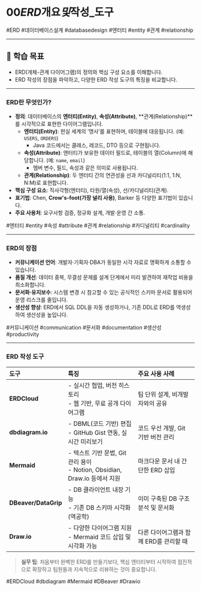 # 00*ERD*개요*및*작성\_도구

#ERD #데이터베이스설계 #databasedesign #엔터티 #entity #관계 #relationship

---

## 🎯 학습 목표

- ERD(개체-관계 다이어그램)의 정의와 핵심 구성 요소를 이해합니다.
- ERD 작성의 장점을 파악하고, 다양한 ERD 작성 도구의 특징을 비교합니다.

---

### ERD란 무엇인가?

- **정의**: 데이터베이스의 **엔터티(Entity)**, **속성(Attribute)**, **관계(Relationship)**를 시각적으로 표현한 다이어그램입니다.
  - **엔터티(Entity)**: 현실 세계의 ‘명사’를 표현하며, 테이블에 대응됩니다. (예: `USERS`, `ORDERS`)
    - Java 코드에서는 클래스, 레코드, DTO 등으로 구현됩니다.
  - **속성(Attribute)**: 엔터티가 보유한 데이터 필드로, 테이블의 열(Column)에 해당합니다. (예: `name`, `email`)
    - 멤버 변수, 필드, 속성과 같은 의미로 사용됩니다.
  - **관계(Relationship)**: 두 엔터티 간의 연관성을 선과 카디널리티(1:1, 1:N, N:M)로 표현합니다.
- **핵심 구성 요소**: 직사각형(엔터티), 타원/열(속성), 선/카디널리티(관계).
- **표기법**: Chen, **Crow's-foot(가장 널리 사용)**, Barker 등 다양한 표기법이 있습니다.
- **주요 사용처**: 요구사항 검증, 정규화 설계, 개발·운영 간 소통.

#엔터티 #entity #속성 #attribute #관계 #relationship #카디널리티 #cardinality

---

### ERD의 장점

- **커뮤니케이션 언어**: 개발자·기획자·DBA가 동일한 시각 자료로 명확하게 소통할 수 있습니다.
- **품질 개선**: 데이터 중복, 무결성 문제를 설계 단계에서 미리 발견하여 재작업 비용을 최소화합니다.
- **문서화·유지보수**: 시스템 변경 시 참고할 수 있는 공식적인 스키마 문서로 활용되어 운영 리스크를 줄입니다.
- **생산성 향상**: ERD에서 SQL DDL을 자동 생성하거나, 기존 DDL로 ERD를 역생성하여 생산성을 높입니다.

#커뮤니케이션 #communication #문서화 #documentation #생산성 #productivity

---

### ERD 작성 도구

| 도구                 | 특징                                                                          | 주요 사용 사례                         |
| :------------------- | :---------------------------------------------------------------------------- | :------------------------------------- |
| **ERDCloud**         | - 실시간 협업, 버전 히스토리<br/>- 웹 기반, 무료 공개 다이어그램              | 팀 단위 설계, 비개발자와의 공유        |
| **dbdiagram.io**     | - DBML(코드 기반) 편집<br/>- GitHub Gist 연동, 실시간 미리보기                | 코드 우선 개발, Git 기반 버전 관리     |
| **Mermaid**          | - 텍스트 기반 문법, Git 관리 용이<br/>- Notion, Obsidian, Draw.io 등에서 지원 | 마크다운 문서 내 간단한 ERD 삽입       |
| **DBeaver/DataGrip** | - DB 클라이언트 내장 기능<br/>- 기존 DB 스키마 시각화(역공학)                 | 이미 구축된 DB 구조 분석 및 문서화     |
| **Draw.io**          | - 다양한 다이어그램 지원<br/>- Mermaid 코드 삽입 및 시각화 가능               | 다른 다이어그램과 함께 ERD를 관리할 때 |

> **실무 팁**: 처음부터 완벽한 ERD를 만들기보다, 핵심 엔터티부터 시작하여 점진적으로 확장하고 팀원들과 지속적으로 리뷰하는 것이 중요합니다.

#ERDCloud #dbdiagram #Mermaid #DBeaver #Drawio
